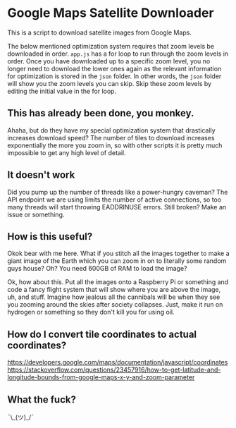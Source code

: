# Google Maps Satellite Downloader

This is a script to download satellite images from Google Maps.

The below mentioned optimization system requires that zoom levels be downloaded in order. `app.js` has a for loop to run through the zoom levels in order. Once you have downloaded up to a specific zoom level, you no longer need to download the lower ones again as the relevant information for optimization is stored in the `json` folder. In other words, the `json` folder will show you the zoom levels you can skip. Skip these zoom levels by editing the initial value in the for loop.

## This has already been done, you monkey.

Ahaha, but do they have my special optimization system that drastically increases download speed? The number of tiles to download increases exponentially the more you zoom in, so with other scripts it is pretty much impossible to get any high level of detail.

## It doesn't work
Did you pump up the number of threads like a power-hungry caveman? The API endpoint we are using limits the number of active connections, so too many threads will start throwing EADDRINUSE errors.
Still broken? Make an issue or something.

## How is this useful?
Okok bear with me here. What if you stitch all the images together to make a giant image of the Earth which you can zoom in on to literally some random guys house? Oh? You need 600GB of RAM to load the image?

Ok, how about this. Put all the images onto a Raspberry Pi or something and code a fancy flight system that will show where you are above the image, uh, and stuff. Imagine how jealous all the cannibals will be when they see you zooming around the skies after society collapses. Just, make it run on hydrogen or something so they don't kill you for using oil.

## How do I convert tile coordinates to actual coordinates?
https://developers.google.com/maps/documentation/javascript/coordinates
https://stackoverflow.com/questions/23457916/how-to-get-latitude-and-longitude-bounds-from-google-maps-x-y-and-zoom-parameter

## What the fuck?
¯\\\_(ツ)_/¯
